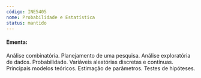 ```yaml
---
código: INE5405
nome: Probabilidade e Estatística
status: mantido
---
```


#### Ementa:
Análise combinatória. Planejamento de uma pesquisa. Análise exploratória de dados. Probabilidade. Variáveis aleatórias discretas e contínuas. Principais modelos teóricos. Estimação de parâmetros. Testes de hipóteses.
